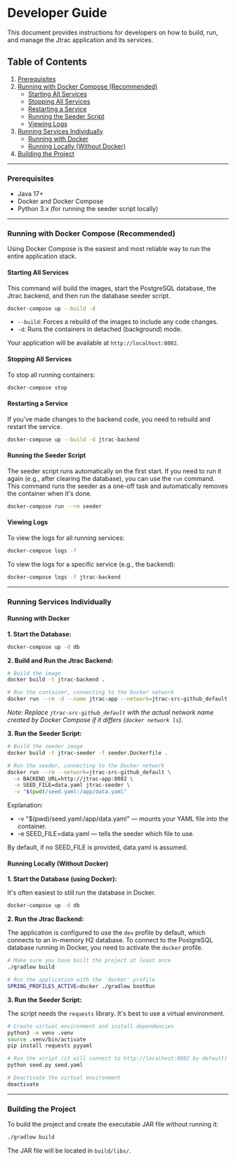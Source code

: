 # Developer Guide

This document provides instructions for developers on how to build, run, and manage the Jtrac application and its services.

## Table of Contents

1.  [Prerequisites](#prerequisites)
2.  [Running with Docker Compose (Recommended)](#running-with-docker-compose-recommended)
    *   [Starting All Services](#starting-all-services)
    *   [Stopping All Services](#stopping-all-services)
    *   [Restarting a Service](#restarting-a-service)
    *   [Running the Seeder Script](#running-the-seeder-script)
    *   [Viewing Logs](#viewing-logs)
3.  [Running Services Individually](#running-services-individually)
    *   [Running with Docker](#running-with-docker)
    *   [Running Locally (Without Docker)](#running-locally-without-docker)
4.  [Building the Project](#building-the-project)

---

### Prerequisites

-   Java 17+
-   Docker and Docker Compose
-   Python 3.x (for running the seeder script locally)

---

### Running with Docker Compose (Recommended)

Using Docker Compose is the easiest and most reliable way to run the entire application stack.

#### Starting All Services

This command will build the images, start the PostgreSQL database, the Jtrac backend, and then run the database seeder script.

```bash
docker-compose up --build -d
```

-   `--build`: Forces a rebuild of the images to include any code changes.
-   `-d`: Runs the containers in detached (background) mode.

Your application will be available at `http://localhost:8082`.

#### Stopping All Services

To stop all running containers:

```bash
docker-compose stop
```

#### Restarting a Service

If you've made changes to the backend code, you need to rebuild and restart the service.

```bash
docker-compose up --build -d jtrac-backend
```

#### Running the Seeder Script

The seeder script runs automatically on the first start. If you need to run it again (e.g., after clearing the database), you can use the `run` command. This command runs the seeder as a one-off task and automatically removes the container when it's done.

```bash
docker-compose run --rm seeder
```

#### Viewing Logs

To view the logs for all running services:

```bash
docker-compose logs -f
```

To view the logs for a specific service (e.g., the backend):

```bash
docker-compose logs -f jtrac-backend
```

---

### Running Services Individually

#### Running with Docker

**1. Start the Database:**

```bash
docker-compose up -d db
```

**2. Build and Run the Jtrac Backend:**

```bash
# Build the image
docker build -t jtrac-backend .

# Run the container, connecting to the Docker network
docker run --rm -d --name jtrac-app --network=jtrac-src-github_default -p 8082:8082 -e SPRING_PROFILES_ACTIVE=docker jtrac-backend
```
*Note: Replace `jtrac-src-github_default` with the actual network name created by Docker Compose if it differs (`docker network ls`).*

**3. Run the Seeder Script:**

```bash
# Build the seeder image
docker build -t jtrac-seeder -f seeder.Dockerfile .

# Run the seeder, connecting to the Docker network
docker run --rm --network=jtrac-src-github_default \
  -e BACKEND_URL=http://jtrac-app:8082 \
  -e SEED_FILE=data.yaml jtrac-seeder \
  -v "$(pwd)/seed.yaml:/app/data.yaml"
```
Explanation:

* -v "$(pwd)/seed.yaml:/app/data.yaml" — mounts your YAML file into the container.
* -e SEED_FILE=data.yaml — tells the seeder which file to use.

By default, if no SEED_FILE is provided, data.yaml is assumed.

#### Running Locally (Without Docker)

**1. Start the Database (using Docker):**

It's often easiest to still run the database in Docker.

```bash
docker-compose up -d db
```

**2. Run the Jtrac Backend:**

The application is configured to use the `dev` profile by default, which connects to an in-memory H2 database. To connect to the PostgreSQL database running in Docker, you need to activate the `docker` profile.

```bash
# Make sure you have built the project at least once
./gradlew build

# Run the application with the 'docker' profile
SPRING_PROFILES_ACTIVE=docker ./gradlew bootRun
```

**3. Run the Seeder Script:**

The script needs the `requests` library. It's best to use a virtual environment.

```bash
# Create virtual environment and install dependencies
python3 -m venv .venv
source .venv/bin/activate
pip install requests pyyaml

# Run the script (it will connect to http://localhost:8082 by default)
python seed.py seed.yaml

# Deactivate the virtual environment
deactivate
```

---

### Building the Project

To build the project and create the executable JAR file without running it:

```bash
./gradlew build
```

The JAR file will be located in `build/libs/`.


